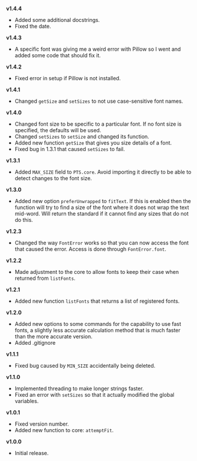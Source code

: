 **v1.4.4**
* Added some additional docstrings.
* Fixed the date.

**v1.4.3**
* A specific font was giving me a weird error with Pillow so I went and added some code that should fix it.

**v1.4.2**
* Fixed error in setup if Pillow is not installed.

**v1.4.1**
* Changed `getSize` and `setSizes` to not use case-sensitive font names.

**v1.4.0**
* Changed font size to be specific to a particular font. If no font size is specified, the defaults will be used.
* Changed `setSizes` to `setSize` and changed its function.
* Added new function `getSize` that gives you size details of a font.
* Fixed bug in 1.3.1 that caused `setSizes` to fail.

**v1.3.1**
* Added `MAX_SIZE` field to `PTS.core`. Avoid importing it directly to be able to detect changes to the font size.

**v1.3.0**
* Added new option `preferUnwrapped` to `fitText`. If this is enabled then the function will try to find a size of the font where it does not wrap the text mid-word. Will return the standard if it cannot find any sizes that do not do this.

**v1.2.3**
* Changed the way `FontError` works so that you can now access the font that caused the error. Access is done through `FontError.font`.

**v1.2.2**
* Made adjustment to the core to allow fonts to keep their case when returned from `listFonts`.

**v1.2.1**
* Added new function `listFonts` that returns a list of registered fonts.

**v1.2.0**
* Added new options to some commands for the capability to use fast fonts, a slightly less accurate calculation method that is much faster than the more accurate version.
* Added .gitignore

**v1.1.1**
* Fixed bug caused by `MIN_SIZE` accidentally being deleted.

**v1.1.0**
* Implemented threading to make longer strings faster.
* Fixed an error with `setSizes` so that it actually modified the global variables.

**v1.0.1**
* Fixed version number.
* Added new function to core: `attemptFit`.

**v1.0.0**
* Initial release.
